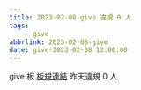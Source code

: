 ```yaml
---
title: 2023-02-08-give 違規 0 人
tags:
    - give
abbrlink: 2023-02-08-give
date: give-2023-02-08 12:00:00
---
```

give 板 [板規連結](https://www.ptt.cc/bbs/give/M.1612495900.A.C32.html)
昨天違規 0 人
